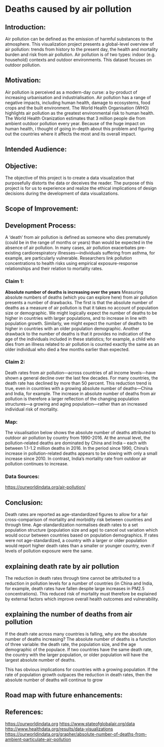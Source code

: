 # Deaths caused by air pollution

## Introduction:
Air pollution can be defined as the emission of harmful substances to the atmosphere. This visualization project presents a global-level overview of air pollution: trends from history to the present day, the health and mortality burden and risk from air pollution. Air pollution is of two types: indoor (e.g. household) contexts and outdoor environments. This dataset focuses on outdoor pollution. 

## Motivation:
Air pollution is perceived as a modern-day curse: a by-product of increasing urbanisation and industrialisation. Air pollution has a range of negative impacts, including human health, damage to ecosystems, food crops and the built environment. The World Health Organisation (WHO) highlights air pollution as the greatest environmental risk to human health. The World Health Oranization estimates that 3 million people die from ambient outdoor pollution every year. Because of the huge impact on human health, i thought of going in-depth about this problem and figuring out the countries where it affects the most and its overall impact.

## Intended Audience:

## Objective:
The objective of this project is to create a data visualization that purposefully distorts the data or deceives the reader. The purpose of this project is for us to experience and realize the ethical implications of design decisions during the development of data visualizations.

## Scope of Improvement:

## Development Process:
A ‘death’ from air pollution is defined as someone who dies prematurely (could be in the range of months or years) than would be expected in the absence of air pollution. In many cases, air pollution exacerbates pre-existing cardiorespiratory illnesses—individuals suffering from asthma, for example, are particularly vulnerable. Researchers link pollution concentrations to health risks using empirical exposure-response relationships and their relation to mortality rates.

### Claim 1:
**Absolute number of deaths is increasing over the years**
Measuring absolute numbers of deaths (which you can explore here) from air pollution presents a number of drawbacks. The first is that the absolute number of deaths as a measure of air pollution is that it takes no account of population size or demographic. We might logically expect the number of deaths to be higher in countries with larger populations, and to increase in line with population growth. Similarly, we might expect the number of deaths to be higher in countries with an older population demographic.
Another drawback to the number of deaths is that it provides no indication of the age of the individuals included in these statistics; for example, a child who dies from an illness related to air pollution is counted exactly the same as an older individual who died a few months earlier than expected. 

### Claim 2:

Death rates from air pollution—across countries of all income levels—have shown a general decline over the last few decades. For many countries, the death rate has declined by more than 50 percent. This reduction trend is true, even in countries with a growing absolute number of deaths—China and India, for example. The increase in absolute number of deaths from air pollution is therefore a larger reflection of the changing population structures—a growing and aging population—rather than an increased individual risk of mortality.

### Map:
The visualisation below shows the absolute number of deaths attributed to outdoor air pollution by country from 1990-2016. At the annual level, the pollution-related deaths are dominated by China and India – each with between 1.1-1.2 million deaths in 2016. In the period since 1990, China’s increase in pollution-related deaths appears to be slowing with only a small increase since 2010. In contrast, India’s mortality rate from outdoor air pollution continues to increase.

### Data Sources:
https://ourworldindata.org/air-pollution/

## Conclusion:
Death rates are reported as age-standardized figures to allow for a fair cross-comparison of mortality and morbidity risk between countries and through time. Age-standardization normalises death rates to a set population structure (population size and age) to cancel out variation which would occur between countries based on population demographics. If rates were not age-standardized, a country with a larger or older population would report higher death rates than a smaller or younger country, even if levels of pollution exposure were the same.

## explaining death rate by air pollution
The reduction in death rates through time cannot be attributed to a reduction in pollution levels for a number of countries (in China and India, for example, death rates have fallen despite large increases in PM2.5 concentrations). This reduced risk of mortality must therefore be explained by external factors which improve overall health outcomes and vulnerability.

## explaining the number of deaths from air pollution
If the death rate across many countries is falling, why are the absolute number of deaths increasing? The absolute number of deaths is a function of three variable: the death rate, the population size, and the age demographic of the populace. If two countries have the same death rate, the country with the larger population, or older population will have the largest absolute number of deaths.

This has obvious implications for countries with a growing population. If the rate of population growth outpaces the reduction in death rates, then the absolute number of deaths will continue to grow

## Road map with future enhancements:

## References:
https://ourworldindata.org
https://www.stateofglobalair.org/data
http://www.healthdata.org/results/data-visualizations
https://ourworldindata.org/grapher/absolute-number-of-deaths-from-ambient-particulate-air-pollution



